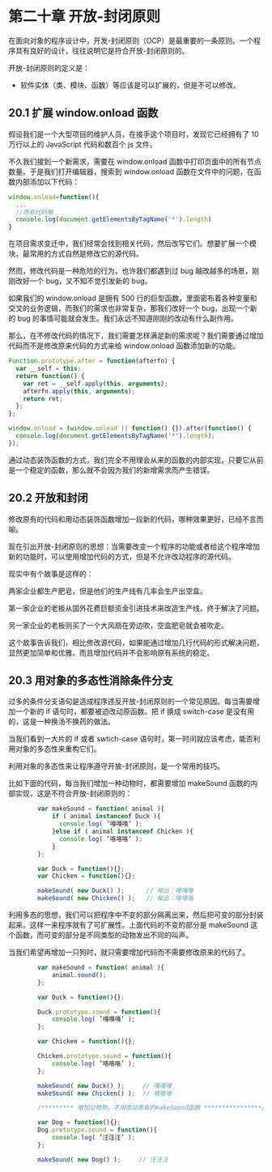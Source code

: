 # 第二十章 开放-封闭原则

在面向对象的程序设计中，开发-封闭原则（OCP）是最重要的一条原则。一个程序具有良好的设计，往往说明它是符合开放-封闭原则的。

开放-封闭原则的定义是：

- 软件实体（类、模块、函数）等应该是可以扩展的，但是不可以修改。

## 20.1 扩展 window.onload 函数

假设我们是一个大型项目的维护人员，在接手这个项目时，发现它已经拥有了 10 万行以上的 JavaScript 代码和数百个 js 文件。

不久我们接到一个新需求，需要在 window.onload 函数中打印页面中的所有节点数量。于是我们打开编辑器，搜索到 window.onload 函数在文件中的问题，在函数内部添加以下代码：

```js
window.onload=function(){
  ...
  //原有代码略
  console.log(document.getElementsByTagName('*').length)
}
```

在项目需求变迁中，我们经常会找到相关代码，然后改写它们。想要扩展一个模块，最常用的方式自然是修改它的源代码。

然而，修改代码是一种危险的行为，也许我们都遇到过 bug 越改越多的场景，刚刚改好一个 bug，又不知不觉引发新的 bug。

如果我们的 window.onload 是拥有 500 行的巨型函数，里面密布着各种变量和交叉的业务逻辑，而我们的需求也非常复杂，那我们改好一个 bug，出现一个新的 bug 的事情可能就会发生。我们永远不知道刚刚的改动有什么副作用。

那么，在不修改代码的情况下，我们需要怎样满足新的需求呢？我们需要通过增加代码而不是修改原来代码的方式来给 window.onload 函数添加新的功能。

```js
Function.prototype.after = function(afterfn) {
  var __self = this;
  return function() {
    var ret = __self.apply(this, arguments);
    afterfn.apply(this, arguments);
    return ret;
  };
};

window.onload = (window.onload || function() {}).after(function() {
  console.log(document.getElementsByTagName('*').length);
});
```

通过动态装饰函数的方式，我们完全不用理会从来的函数的内部实现，只要它从前是一个稳定的函数，那么就不会因为我们的新增需求而产生错误。

## 20.2 开放和封闭

修改原有的代码和用动态装饰函数增加一段新的代码，哪种效果更好，已经不言而喻。

现在引出开放-封闭原则的思想：当需要改变一个程序的功能或者给这个程序增加新的功能时，可以使用增加代码的方式，但是不允许改动程序的源代码。

现实中有个故事是这样的：

两家企业都生产肥皂，但是他们的生产线有几率会生产出空盒。

第一家企业的老板从国外花费巨额资金引进技术来改造生产线，终于解决了问题。

另一家企业的老板则买了一个大风扇在旁边吹，空盒肥皂就会被吹走。

这个故事告诉我们，相比修改源代码，如果能通过增加几行代码的形式解决问题，显然更加简单和优雅。而且增加代码并不会影响原有系统的稳定。

## 20.3 用对象的多态性消除条件分支

过多的条件分支语句是造成程序违反开放-封闭原则的一个常见原因。每当需要增加一个新的 if 语句时，都要被迫改动原函数。把 if 换成 switch-case 是没有用的，这是一种换汤不换药的做法。

当我们看到一大片的 if 或者 swtich-case 语句时，第一时间就应该考虑，能否利用对象的多态性来重构它们。

利用对象的多态性来让程序遵守开放-封闭原则，是一个常用的技巧。

比如下面的代码，每当我们增加一种动物时，都需要增加 makeSound 函数的内部实现，这是不符合开放-封闭原则的：

```js
        var makeSound = function( animal ){
            if ( animal instanceof Duck ){
              console.log( ’嘎嘎嘎’ );
            }else if ( animal instanceof Chicken ){
              console.log( ’咯咯咯’ );
            }
        };

        var Duck = function(){};
        var Chicken = function(){};

        makeSound( new Duck() );      // 输出：嘎嘎嘎
        makeSound( new Chicken() );   // 输出：咯咯咯
```

利用多态的思想，我们可以把程序中不变的部分隔离出来，然后把可变的部分封装起来。这样一来程序就有了可扩展性。上面代码的不变的部分是 makeSound 这个函数，而可变的部分是不同类型的动物发出不同的叫声。

当我们希望再增加一只狗时，就只需要增加代码而不需要修改原来的代码了。

```js
        var makeSound = function( animal ){
            animal.sound();
        };

        var Duck = function(){};

        Duck.prototype.sound = function(){
            console.log( ’嘎嘎嘎’ );
        };

        var Chicken = function(){};

        Chicken.prototype.sound = function(){
            console.log( ’咯咯咯’ );
        };

        makeSound( new Duck() );     // 嘎嘎嘎
        makeSound( new Chicken() );  // 咯咯咯

        /********* 增加动物狗，不用改动原有的makeSound函数 ****************/

        var Dog = function(){};
        Dog.prototype.sound = function(){
            console.log( ’汪汪汪’ );
        };

        makeSound( new Dog() );     // 汪汪汪
```
